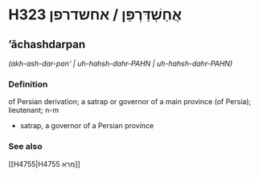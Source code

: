 # H323 אֲחַשְׁדַּרְפַּן / אחשדרפן

## ʼăchashdarpan

_(akh-ash-dar-pan' | uh-hahsh-dahr-PAHN | uh-hahsh-dahr-PAHN)_

### Definition

of Persian derivation; a satrap or governor of a main province (of Persia); lieutenant; n-m

- satrap, a governor of a Persian province

### See also

[[H4755|H4755 מרא]]
